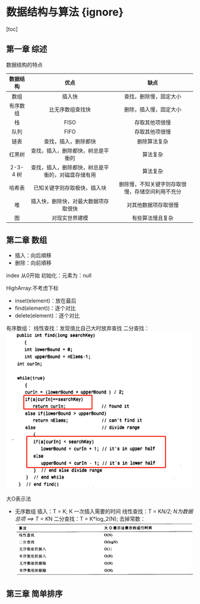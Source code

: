 # 数据结构与算法 {ignore}
[toc]

## 第一章 综述

数据结构的特点

数据结构|优点|缺点
:-:|:-:|:-:
数组|插入快|查找，删除慢，固定大小
有序数组|比无序数组查找快|删除，插入慢，固定大小
栈|FISO|存取其他项很慢
队列|FIFO|存取其他项很慢
链表|查找，插入，删除都快|删除算法复杂
红黑树|查找，插入，删除都快，树总是平衡的|算法复杂
2-3-4 树|查找，插入，删除都快，树总是平衡的，对磁盘存储有用|算法复杂
哈希表|已知关键字则存取极快，插入块|删除慢，不知关键字则存取很慢，存储空间利用不充分
堆|插入快，删除快，对最大数据项存取很快|对其他数据项存取很慢
图|对现实世界建模|有些算法慢且复杂

## 第二章 数组
- 插入：向后順移
- 删除：向前順移

index 从0开始
初始化：元素为：null

HighArray:不考虑下标
- inset(element)：放在最后
- find(element))：逐个对比
- delete(element)：逐个对比

有序数组：
线性查找：发现值比自己大时放弃查找
二分查找：
![](images/2019-10-23-21-20-33.png)

大O表示法
- 无序数组
插入：T = K; K 一次插入需要的时间
线性查找：T = K*N/2; N为数据总项 ==> T = K*N
二分查找：T = K*log_2(N);
去掉常数：
![](images/2019-10-23-21-35-45.png)


## 第三章 简单排序